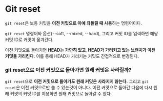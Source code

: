 # Git reset

`git reset`은 보통 커밋을 **이전 커밋으로 아예 되돌릴 때 사용**하는 명령어이다. 

`git reset` 명령어와 옵션\(--soft, --mixed, --hard\), 그리고 커밋 ID를 입력하면 해당 커밋 ID로 커밋이 옮겨간다.

이전 커밋으로 돌아가면 **HEAD는 가만히 있고**, **HEAD가 가리키고 있는 브랜치가 이전 커밋을 가리킨다**. 이를 통해 HEAD가 가리키는 커밋도 간접적으로 변경된다.

### git reset으로 이전 커밋으로 돌아가면 원래 커밋은 사라질까? 

`git reset`으로 **이전 커밋으로 돌아가도 원래 커밋은 사라지지 않는다.** 그리고 `git reset`은 이전 커밋으로만 쓸 수 있는것이 아니다. 이전 커밋으로 돌아간 다음에 다시 원래 커밋의 커밋 ID를 이용하면 원래 커밋으로 돌아갈 수 있다.

